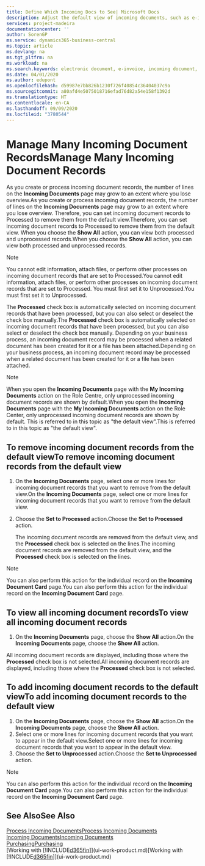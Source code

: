 ```yaml
---
title: Define Which Incoming Docs to See| Microsoft Docs
description: Adjust the default view of incoming documents, such as e-invoices, to improve your overview of processed and unprocessed records.
services: project-madeira
documentationcenter: ''
author: SorenGP
ms.service: dynamics365-business-central
ms.topic: article
ms.devlang: na
ms.tgt_pltfrm: na
ms.workload: na
ms.search.keywords: electronic document, e-invoice, incoming document, OCR, ecommerce, document exchange, import invoice
ms.date: 04/01/2020
ms.author: edupont
ms.openlocfilehash: d59987e7bb826b1230f726f40854c36404037c9a
ms.sourcegitcommit: a80afd4e5075018716efad76d82a54e158f1392d
ms.translationtype: HT
ms.contentlocale: en-CA
ms.lasthandoff: 09/09/2020
ms.locfileid: "3780544"
---
```

# <a name="manage-many-incoming-document-records"></a><span data-ttu-id="bde3a-103">Manage Many Incoming Document Records</span><span class="sxs-lookup"><span data-stu-id="bde3a-103">Manage Many Incoming Document Records</span></span>
<span data-ttu-id="bde3a-104">As you create or process incoming document records, the number of lines on the **Incoming Documents** page may grow to an extent where you lose overview.</span><span class="sxs-lookup"><span data-stu-id="bde3a-104">As you create or process incoming document records, the number of lines on the **Incoming Documents** page may grow to an extent where you lose overview.</span></span> <span data-ttu-id="bde3a-105">Therefore, you can set incoming document records to Processed to remove them from the default view.</span><span class="sxs-lookup"><span data-stu-id="bde3a-105">Therefore, you can set incoming document records to Processed to remove them from the default view.</span></span> <span data-ttu-id="bde3a-106">When you choose the **Show All** action, you can view both processed and unprocessed records.</span><span class="sxs-lookup"><span data-stu-id="bde3a-106">When you choose the **Show All** action, you can view both processed and unprocessed records.</span></span>

> [!NOTE]  
>   <span data-ttu-id="bde3a-107">You cannot edit information, attach files, or perform other processes on incoming document records that are set to Processed.</span><span class="sxs-lookup"><span data-stu-id="bde3a-107">You cannot edit information, attach files, or perform other processes on incoming document records that are set to Processed.</span></span> <span data-ttu-id="bde3a-108">You must first set it to Unprocessed.</span><span class="sxs-lookup"><span data-stu-id="bde3a-108">You must first set it to Unprocessed.</span></span>

<span data-ttu-id="bde3a-109">The **Processed** check box is automatically selected on incoming document records that have been processed, but you can also select or deselect the check box manually.</span><span class="sxs-lookup"><span data-stu-id="bde3a-109">The **Processed** check box is automatically selected on incoming document records that have been processed, but you can also select or deselect the check box manually.</span></span> <span data-ttu-id="bde3a-110">Depending on your business process, an incoming document record may be processed when a related document has been created for it or a file has been attached.</span><span class="sxs-lookup"><span data-stu-id="bde3a-110">Depending on your business process, an incoming document record may be processed when a related document has been created for it or a file has been attached.</span></span>

> [!NOTE]  
>   <span data-ttu-id="bde3a-111">When you open the **Incoming Documents** page with the **My Incoming Documents** action on the Role Centre, only unprocessed incoming document records are shown by default.</span><span class="sxs-lookup"><span data-stu-id="bde3a-111">When you open the **Incoming Documents** page with the **My Incoming Documents** action on the Role Center, only unprocessed incoming document records are shown by default.</span></span> <span data-ttu-id="bde3a-112">This is referred to in this topic as "the default view".</span><span class="sxs-lookup"><span data-stu-id="bde3a-112">This is referred to in this topic as "the default view".</span></span>

## <a name="to-remove-incoming-document-records-from-the-default-view"></a><span data-ttu-id="bde3a-113">To remove incoming document records from the default view</span><span class="sxs-lookup"><span data-stu-id="bde3a-113">To remove incoming document records from the default view</span></span>
1. <span data-ttu-id="bde3a-114">On the **Incoming Documents** page, select one or more lines for incoming document records that you want to remove from the default view.</span><span class="sxs-lookup"><span data-stu-id="bde3a-114">On the **Incoming Documents** page, select one or more lines for incoming document records that you want to remove from the default view.</span></span>
2. <span data-ttu-id="bde3a-115">Choose the **Set to Processed** action.</span><span class="sxs-lookup"><span data-stu-id="bde3a-115">Choose the **Set to Processed** action.</span></span>

    <span data-ttu-id="bde3a-116">The incoming document records are removed from the default view, and the **Processed** check box is selected on the lines.</span><span class="sxs-lookup"><span data-stu-id="bde3a-116">The incoming document records are removed from the default view, and the **Processed** check box is selected on the lines.</span></span>

> [!NOTE]  
>   <span data-ttu-id="bde3a-117">You can also perform this action for the individual record on the **Incoming Document Card** page.</span><span class="sxs-lookup"><span data-stu-id="bde3a-117">You can also perform this action for the individual record on the **Incoming Document Card** page.</span></span>

## <a name="to-view-all-incoming-document-records"></a><span data-ttu-id="bde3a-118">To view all incoming document records</span><span class="sxs-lookup"><span data-stu-id="bde3a-118">To view all incoming document records</span></span>
1. <span data-ttu-id="bde3a-119">On the **Incoming Documents** page, choose the **Show All** action.</span><span class="sxs-lookup"><span data-stu-id="bde3a-119">On the **Incoming Documents** page, choose the **Show All** action.</span></span>

<span data-ttu-id="bde3a-120">All incoming document records are displayed, including those where the **Processed** check box is not selected.</span><span class="sxs-lookup"><span data-stu-id="bde3a-120">All incoming document records are displayed, including those where the **Processed** check box is not selected.</span></span>

## <a name="to-add-incoming-document-records-to-the-default-view"></a><span data-ttu-id="bde3a-121">To add incoming document records to the default view</span><span class="sxs-lookup"><span data-stu-id="bde3a-121">To add incoming document records to the default view</span></span>
1. <span data-ttu-id="bde3a-122">On the **Incoming Documents** page, choose the **Show All** action.</span><span class="sxs-lookup"><span data-stu-id="bde3a-122">On the **Incoming Documents** page, choose the **Show All** action.</span></span>
2. <span data-ttu-id="bde3a-123">Select one or more lines for incoming document records that you want to appear in the default view.</span><span class="sxs-lookup"><span data-stu-id="bde3a-123">Select one or more lines for incoming document records that you want to appear in the default view.</span></span>
3. <span data-ttu-id="bde3a-124">Choose the **Set to Unprocessed** action.</span><span class="sxs-lookup"><span data-stu-id="bde3a-124">Choose the **Set to Unprocessed** action.</span></span>  

> [!NOTE]  
>   <span data-ttu-id="bde3a-125">You can also perform this action for the individual record on the **Incoming Document Card** page.</span><span class="sxs-lookup"><span data-stu-id="bde3a-125">You can also perform this action for the individual record on the **Incoming Document Card** page.</span></span>

## <a name="see-also"></a><span data-ttu-id="bde3a-126">See Also</span><span class="sxs-lookup"><span data-stu-id="bde3a-126">See Also</span></span>
[<span data-ttu-id="bde3a-127">Process Incoming Documents</span><span class="sxs-lookup"><span data-stu-id="bde3a-127">Process Incoming Documents</span></span>](across-process-income-documents.md)  
[<span data-ttu-id="bde3a-128">Incoming Documents</span><span class="sxs-lookup"><span data-stu-id="bde3a-128">Incoming Documents</span></span>](across-income-documents.md)  
[<span data-ttu-id="bde3a-129">Purchasing</span><span class="sxs-lookup"><span data-stu-id="bde3a-129">Purchasing</span></span>](purchasing-manage-purchasing.md)  
<span data-ttu-id="bde3a-130">[Working with [!INCLUDE[d365fin](includes/d365fin_md.md)]](ui-work-product.md)</span><span class="sxs-lookup"><span data-stu-id="bde3a-130">[Working with [!INCLUDE[d365fin](includes/d365fin_md.md)]](ui-work-product.md)</span></span>
